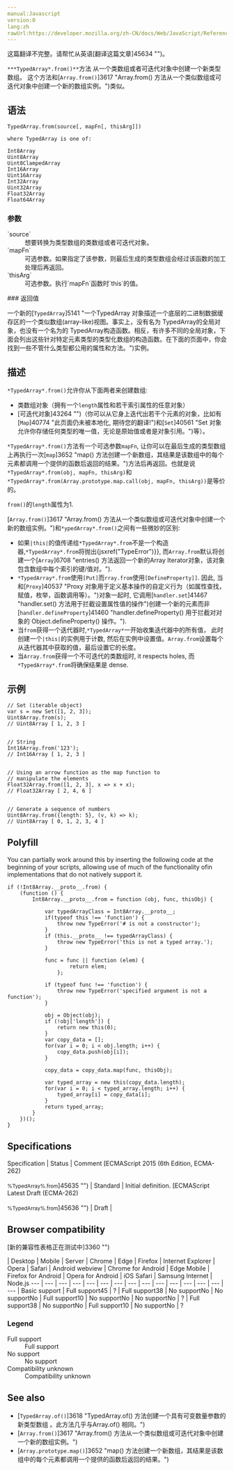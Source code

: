 ```yaml
---
manual:Javascript
version:0
lang:zh
rawUrl:https://developer.mozilla.org/zh-CN/docs/Web/JavaScript/Reference/Global_Objects/TypedArray/from
---
```




这篇翻译不完整。请帮忙从英语[翻译这篇文章]45634 "")。






`***TypedArray*.from()**`方法 从一个类数组或者可迭代对象中创建一个新类型数组。 这个方法和[`Array.from()`]3617 "Array.from() 方法从一个类似数组或可迭代对象中创建一个新的数组实例。")类似。


## 语法<a name="语法"></a>

```
TypedArray.from(source[, mapFn[, thisArg]])

where TypedArray is one of:

Int8Array
Uint8Array
Uint8ClampedArray
Int16Array
Uint16Array
Int32Array
Uint32Array
Float32Array
Float64Array

```

### 参数<a name="参数"></a>
<dl><dt id=''>`source`</dt><dd>想要转换为类型数组的类数组或者可迭代对象。</dd><dt id=''>`mapFn`</dt><dd>可选参数。如果指定了该参数，则最后生成的类型数组会经过该函数的加工处理后再返回。</dd><dt id=''>`thisArg`</dt><dd>可选参数。执行`mapFn`函数时`this`的值。</dd></dl>
### 返回值<a name="返回值"></a>


一个新的[`TypedArray`]5141 "一个TypedArray 对象描述一个底层的二进制数据缓存区的一个类似数组(array-like)视图。事实上，没有名为 TypedArray的全局对象，也没有一个名为的 TypedArray构造函数。相反，有许多不同的全局对象，下面会列出这些针对特定元素类型的类型化数组的构造函数。在下面的页面中，你会找到一些不管什么类型都公用的属性和方法。")实例。


## 描述<a name="描述"></a>


`*TypedArray*.from()`允许你从下面两者来创建数组:


* 类数组对象（拥有一个`length`属性和若干索引属性的任意对象）
* [可迭代对象]43264 "")（你可以从它身上迭代出若干个元素的对象，比如有[`Map`]40774 "此页面仍未被本地化, 期待您的翻译!")和[`Set`]40561 "Set 对象允许你存储任何类型的唯一值，无论是原始值或者是对象引用。")等）。


`*TypedArray*.from()`方法有一个可选参数`mapFn`, 让你可以在最后生成的类型数组上再执行一次[`map`]3652 "map() 方法创建一个新数组，其结果是该数组中的每个元素都调用一个提供的函数后返回的结果。")方法后再返回。也就是说`*TypedArray*.from(obj, mapFn, thisArg)`和`*TypedArray*.from(Array.prototype.map.call(obj, mapFn, thisArg))`是等价的。



`from()`的`length`属性为1.



[`Array.from()`]3617 "Array.from() 方法从一个类似数组或可迭代对象中创建一个新的数组实例。")和`*ypedArray*.from()`之间有一些微妙的区别:


* 如果`|this|`的值传递给`*TypedArray*.from`不是一个构造器,`*TypedArray*.from`将抛出{jsxref(&quot;TypeError&quot;)}}, 而`Array.from`默认将创建一个[`Array`]6708 "entries() 方法返回一个新的Array Iterator对象，该对象包含数组中每个索引的键/值对。").
* `*TypedArray*.from`使用`[Put]`而`rray.from`使用`[DefineProperty]]`. 因此, 当和[`Proxy`]40537 "Proxy 对象用于定义基本操作的自定义行为（如属性查找，赋值，枚举，函数调用等）。")对象一起时, 它调用[`handler.set`]41467 "handler.set() 方法用于拦截设置属性值的操作")创建一个新的元素而非[`handler.defineProperty`]41460 "handler.defineProperty() 用于拦截对对象的 Object.defineProperty() 操作。").
* 当`from`获得一个迭代器时,`*TypedArray*`一开始收集迭代器中的所有值， 此时创建一个`|this|`的实例用于计数, 然后在实例中设置值。`Array.from`设置每个从迭代器其中获取的值，最后设置它的长度。
* 当`Array.from`获得一个不可迭代的类数组时, it respects holes, 而`*TypedArray*.from`将确保结果是 dense.

## 示例<a name="示例"></a>

```
// Set (iterable object)
var s = new Set([1, 2, 3]);
Uint8Array.from(s);
// Uint8Array [ 1, 2, 3 ]


// String
Int16Array.from('123');                      
// Int16Array [ 1, 2, 3 ]


// Using an arrow function as the map function to
// manipulate the elements
Float32Array.from([1, 2, 3], x => x + x);      
// Float32Array [ 2, 4, 6 ]


// Generate a sequence of numbers
Uint8Array.from({length: 5}, (v, k) => k);    
// Uint8Array [ 0, 1, 2, 3, 4 ]
```

## Polyfill<a name="Polyfill"></a>


You can partially work around this by inserting the following code at the beginning of your scripts, allowing use of much of the functionality ofin implementations that do not natively support it.


```
if (!Int8Array.__proto__.from) {
    (function () {
        Int8Array.__proto__.from = function (obj, func, thisObj) {

            var typedArrayClass = Int8Array.__proto__;
            if(typeof this !== 'function') {
                throw new TypeError('# is not a constructor');
            }
            if (this.__proto__ !== typedArrayClass) {
                throw new TypeError('this is not a typed array.');
            }
 
            func = func || function (elem) {
                    return elem;
                };

            if (typeof func !== 'function') {
                throw new TypeError('specified argument is not a function');
            }

            obj = Object(obj);
            if (!obj['length']) {
                return new this(0);
            }
            var copy_data = [];
            for(var i = 0; i < obj.length; i++) {
                copy_data.push(obj[i]);
            }

            copy_data = copy_data.map(func, thisObj);

            var typed_array = new this(copy_data.length);
            for(var i = 0; i < typed_array.length; i++) {
                typed_array[i] = copy_data[i];
            }
            return typed_array;
        }
    })();
}
```

## Specifications<a name="Specifications"></a>

Specification | Status | Comment 
[ECMAScript 2015 (6th Edition, ECMA-262)<br></br><small>%TypedArray%.from</small>]45635 "") | Standard | Initial definition. 
[ECMAScript Latest Draft (ECMA-262)<br></br><small>%TypedArray%.from</small>]45636 "") | Draft |  


## Browser compatibility<a name="Browser_compatibility"></a>
[新的兼容性表格正在测试中<i></i>]3360 "")

 | <abbr>Desktop<i></i></abbr> | <abbr>Mobile<i></i></abbr> | <abbr>Server<i></i></abbr> 
 | <abbr>Chrome<i></i></abbr> | <abbr>Edge<i></i></abbr> | <abbr>Firefox<i></i></abbr> | <abbr>Internet Explorer<i></i></abbr> | <abbr>Opera<i></i></abbr> | <abbr>Safari<i></i></abbr> | <abbr>Android webview<i></i></abbr> | <abbr>Chrome for Android<i></i></abbr> | <abbr>Edge Mobile<i></i></abbr> | <abbr>Firefox for Android<i></i></abbr> | <abbr>Opera for Android<i></i></abbr> | <abbr>iOS Safari<i></i></abbr> | <abbr>Samsung Internet<i></i></abbr> | <abbr>Node.js<i></i></abbr> 
 ---  |  ---  |  ---  |  ---  |  ---  |  ---  |  ---  |  ---  |  ---  |  ---  |  ---  |  ---  |  ---  |  ---  |  ---  | 
Basic support | <abbr>Full support</abbr>45 | <abbr>?</abbr> | <abbr>Full support</abbr>38 | <abbr>No support</abbr>No | <abbr>No support</abbr>No | <abbr>Full support</abbr>10 | <abbr>No support</abbr>No | <abbr>No support</abbr>No | <abbr>?</abbr> | <abbr>Full support</abbr>38 | <abbr>No support</abbr>No | <abbr>Full support</abbr>10 | <abbr>No support</abbr>No | <abbr>?</abbr> 


### Legend<a name="Legend"></a>
<dl><dt id=''><abbr>Full support</abbr></dt><dd>Full support</dd><dt id=''><abbr>No support</abbr></dt><dd>No support</dd><dt id=''><abbr>Compatibility unknown</abbr></dt><dd>Compatibility unknown</dd></dl>


## See also<a name="See_also"></a>

* [`TypedArray.of()`]3618 "TypedArray.of() 方法创建一个具有可变数量参数的新类型数组 。此方法几乎与Array.of() 相同。")
* [`Array.from()`]3617 "Array.from() 方法从一个类似数组或可迭代对象中创建一个新的数组实例。")
* [`Array.prototype.map()`]3652 "map() 方法创建一个新数组，其结果是该数组中的每个元素都调用一个提供的函数后返回的结果。")



